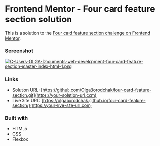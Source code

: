 # Frontend Mentor - Four card feature section solution

This is a solution to the [Four card feature section challenge on Frontend Mentor](https://www.frontendmentor.io/challenges/four-card-feature-section-weK1eFYK).

### Screenshot

[![C-Users-OLGA-Documents-web-development-four-card-feature-section-master-index-html-1.png](https://i.postimg.cc/ht5yqFNx/C-Users-OLGA-Documents-web-development-four-card-feature-section-master-index-html-1.png)](https://postimg.cc/rD5CSHVF)

### Links

- Solution URL: [https://github.com/OlgaBorodchak/four-card-feature-section.git](https://your-solution-url.com)
- Live Site URL: [https://olgaborodchak.github.io/four-card-feature-section/](https://your-live-site-url.com)

### Built with

- HTML5
- CSS
- Flexbox
